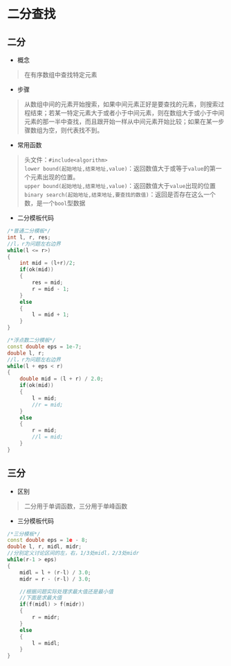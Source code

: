 # 二分查找

## 二分

- 概念

> 在有序数组中查找特定元素

- 步骤

> 从数组中间的元素开始搜索，如果中间元素正好是要查找的元素，则搜索过程结束；若某一特定元素大于或者小于中间元素，则在数组大于或小于中间元素的那一半中查找，而且跟开始一样从中间元素开始比较；如果在某一步骤数组为空，则代表找不到。

- 常用函数

> 头文件：`#include<algorithm>`  
> `lower bound(起始地址,结束地址,value)`：返回数值大于或等于`value`的第一个元素出现的位置。  
> `upper bound(起始地址,结束地址,value)`：返回数值大于`value`出现的位置  
> `binary search(起始地址,结束地址,要查找的数值)`：返回是否存在这么一个数，是一个`bool`型数据

- 二分模板代码

```C++
/*普通二分模板*/
int l, r, res;
//l，r为问题左右边界
while(l <= r>)
{
    int mid = (l+r)/2;
    if(ok(mid))
    {
        res = mid;
        r = mid - 1;
    }
    else
    {
        l = mid + 1;
    }
}
```

```C++
/*浮点数二分模板*/
const double eps = 1e-7;
double l, r;
//l，r为问题左右边界
while(l + eps < r)
{
    double mid = (l + r) / 2.0;
    if(ok(mid))
    {
        l = mid;
        //r = mid;
    }
    else
    {
        r = mid;
        //l = mid;
    }
}
```

## 三分

- 区别

> 二分用于单调函数，三分用于单峰函数

- 三分模板代码

```C++
/*三分模板*/
const double eps = 1e - 8;
double l, r, midl, midr;
//分别定义讨论区间的左，右，1/3处midl，2/3处midr
while(r-1 > eps)
{
    midl = l + (r-l) / 3.0;
    midr = r - (r-l) / 3.0;

    //根据问题实际处理求最大值还是最小值
    //下面是求最大值
    if(f(midl) > f(midr))
    {
        r = midr;
    }
    else
    {
        l = midl;
    }
}
```
